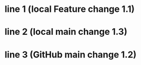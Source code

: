 # line 1 (local Feature change 1.1)
# line 2 (local main change 1.3)
# line 3 (GitHub main change 1.2)

